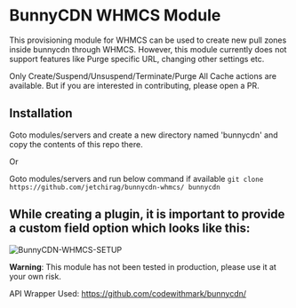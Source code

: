 # BunnyCDN WHMCS Module
This provisioning module for WHMCS can be used to create new pull zones inside bunnycdn through WHMCS. However, this module currently does not support features like Purge specific URL, changing other settings etc.

Only Create/Suspend/Unsuspend/Terminate/Purge All Cache actions are available. But if you are interested in contributing, please open a PR.


## Installation
Goto modules/servers and create a new directory named 'bunnycdn' and copy the contents of this repo there.

Or

Goto modules/servers and run below command if available
``
git clone https://github.com/jetchirag/bunnycdn-whmcs/ bunnycdn
``

## While creating a plugin, it is important to provide a custom field option which looks like this:

![BunnyCDN-WHMCS-SETUP](https://i.imgur.com/L4z79OU.png)

**Warning**: This module has not been tested in production, please use it at your own risk.

API Wrapper Used: https://github.com/codewithmark/bunnycdn/